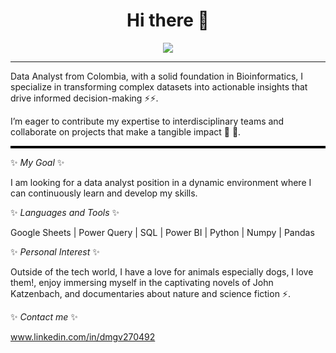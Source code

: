 <h1 align="center"> Hi there 👋 </h1>
<div align="center">
  <img src="https://readme-typing-svg.herokuapp.com?font=Architects+Daughter&color=49A25C&size=28&center=true&lines=I'm+Diana+Gaitán...;Data+Analist...;I+love+data+and+dogs..."/>

</div>

<hr> 


Data Analyst from Colombia,  with a solid foundation in Bioinformatics, I specialize in transforming complex datasets into actionable insights that drive informed decision-making ⚡⚡.

I’m eager to contribute my expertise to interdisciplinary teams and collaborate on projects that make a tangible impact 🌱 🔭.
<hr style="height: 4px; border: none; background-color: black;" />


✨ _My Goal_ ✨

I am looking for a data analyst position in a dynamic environment where I can continuously learn and develop my skills.

✨ _Languages and Tools_ ✨

Google Sheets | Power Query | SQL | Power BI | Python | Numpy | Pandas

✨ _Personal Interest_ ✨

Outside of the tech world, I have a love for animals especially dogs, I love them!, enjoy immersing myself in the captivating novels of John Katzenbach, and documentaries about nature and science fiction ⚡.


✨ _Contact me_ ✨

www.linkedin.com/in/dmgv270492


